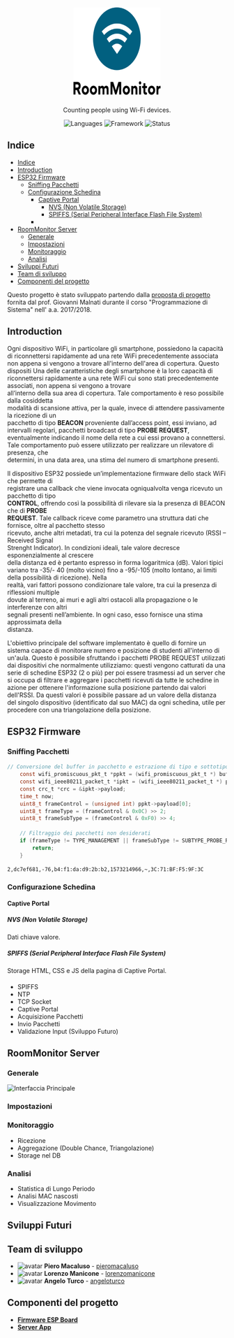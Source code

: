 <h1 align="center">
  <a href="https://github.com/pieromacaluso/RoomMonitor" title="RoomMonitor Documentation">
    <img alt="RoomMonitor" src="RoomMonitor/resources/logo.svg" width="200px" height="200px" />
  </a>
  <br/>
</h1>

<p align="center">
  Counting people using Wi-Fi devices.
</p>

<p align="center">
 <img alt="Languages" src="https://img.shields.io/badge/Languages-C%20|%20C%2B%2B-orange"/>
 <img alt="Framework" src="https://img.shields.io/badge/Framework-Qt-green"/>
 <img alt="Status" src="https://img.shields.io/badge/Status-WIP-yellow"/>
</p>

## Indice

- [Indice](#indice)
- [Introduction](#introduction)
- [ESP32 Firmware](#esp32-firmware)
  - [Sniffing Pacchetti](#sniffing-pacchetti)
  - [Configurazione Schedina](#configurazione-schedina)
    - [Captive Portal](#captive-portal)
      - [NVS (Non Volatile Storage)](#nvs-non-volatile-storage)
      - [SPIFFS (Serial Peripheral Interface Flash File System)](#spiffs-serial-peripheral-interface-flash-file-system)
    - [](#)
- [RoomMonitor Server](#roommonitor-server)
  - [Generale](#generale)
  - [Impostazioni](#impostazioni)
  - [Monitoraggio](#monitoraggio)
  - [Analisi](#analisi)
- [Sviluppi Futuri](#sviluppi-futuri)
- [Team di sviluppo](#team-di-sviluppo)
- [Componenti del progetto](#componenti-del-progetto)

Questo progetto è stato sviluppato partendo dalla [proposta di progetto](stuff/specs.pdf) fornita dal prof. Giovanni Malnati durante il corso "Programmazione di Sistema" nell' a.a. 2017/2018. 

## Introduction

Ogni dispositivo WiFi, in particolare gli smartphone, possiedono la capacità di riconnettersi rapidamente ad una rete WiFi precedentemente associata non appena si vengono a trovare all'interno dell'area di copertura. Questo dispositi
Una delle caratteristiche	degli smartphone	è	la	loro	 capacità	di	 riconnettersi	rapidamente	a
una	 rete	 WiFi	 cui	 sono	 stati	 precedentemente	 associati,	 non	 appena	 si	 vengono	 a	 trovare	
all’interno	della	sua	area	di	copertura.	Tale	comportamento	è	reso	possibile	dalla	cosiddetta	
modalità	di	scansione	attiva,	per	la	quale,	invece	di	attendere	passivamente	la	ricezione	di	un	
pacchetto	 di	tipo	 **BEACON**	proveniente	dall’access	 point,	 essi	 inviano,	 ad	 intervalli	 regolari,
pacchetti	broadcast	di	tipo	**PROBE	REQUEST**,	eventualmente	indicando	il	nome	della	rete	a	cui	
essi	provano	a	connettersi.
Tale	 comportamento	 può	 essere	 utilizzato	 per	 realizzare	 un	 rilevatore	 di	 presenza,	 che	
determini,	in	una	data	area,	una	stima	del	numero	di	smartphone	presenti.

Il	dispositivo	ESP32	possiede un’implementazione	firmware	dello	stack	WiFi	che	permette	di	
registrare	una	callback		che	viene	invocata	ogniqualvolta	venga	ricevuto	un	pacchetto	di	tipo	
**CONTROL**,	 offrendo così	 la	 possibilità	 di	 rilevare	 sia	 la	 presenza	 di	 BEACON	 che	 di	 **PROBE	
REQUEST**.
Tale	callback	riceve	come	parametro	una	struttura	dati	che	fornisce,	oltre	al	pacchetto	stesso	
ricevuto,	anche	altri metadati,	tra	cui	la	potenza	del	segnale	ricevuto	(RSSI	– Received	Signal	
Strenght	 Indicator).	 In	 condizioni	 ideali,	 tale	 valore	 decresce	 esponenzialmente	 al	 crescere	
della	distanza	ed è pertanto	espresso	in	forma	logaritmica (dB).	Valori	tipici	variano	tra	-35/-
40	(molto vicino)	fino	a	-95/-105	(molto lontano,	ai	limiti	della	possibilità	di	ricezione).	Nella	
realtà,	vari fattori	possono	condizionare	tale	valore,	tra	cui	la	presenza	di	riflessioni	multiple	
dovute	 al	 terreno,	 ai	 muri	 e agli	 altri	 ostacoli	 alla	 propagazione	 o	 le	 interferenze	 con	 altri	
segnali	 presenti	 nell’ambiente.	 In	 ogni	 caso,	 esso	 fornisce	 una	 stima	 approssimata	 della	
distanza.

L'obiettivo principale del software implementato è quello di fornire un sistema capace di monitorare numero e posizione di studenti all'interno di un'aula. Questo è possibile sfruttando i pacchetti PROBE REQUEST utilizzati dai dispositivi che normalmente utilizziamo: questi vengono catturati da una serie di schedine ESP32 (2 o più) per poi essere trasmessi ad un server che si occupa di filtrare e aggregare i pacchetti ricevuti da tutte le schedine in azione per ottenere l'informazione sulla posizione partendo dai valori dell'RSSI.
Da questi valori è possibile passare ad un valore della distanza del singolo dispositivo (identificato dal suo MAC) da ogni schedina, utile per procedere con una triangolazione della posizione.

## ESP32 Firmware

### Sniffing Pacchetti

```c
// Conversione del buffer in pacchetto e estrazione di tipo e sottotipo
    const wifi_promiscuous_pkt_t *ppkt = (wifi_promiscuous_pkt_t *) buff;
    const wifi_ieee80211_packet_t *ipkt = (wifi_ieee80211_packet_t *) ppkt->payload;
    const crc_t *crc = &ipkt->payload;
    time_t now;
    uint8_t frameControl = (unsigned int) ppkt->payload[0];
    uint8_t frameType = (frameControl & 0x0C) >> 2;
    uint8_t frameSubType = (frameControl & 0xF0) >> 4;

    // Filtraggio dei pacchetti non desiderati
    if (frameType != TYPE_MANAGEMENT || frameSubType != SUBTYPE_PROBE_REQUEST) {
        return;
    }
```

`2,dc7ef681,-76,b4:f1:da:d9:2b:b2,1573214966,~,3C:71:BF:F5:9F:3C`
### Configurazione Schedina

#### Captive Portal

##### NVS (Non Volatile Storage)

Dati chiave valore.

##### SPIFFS (Serial Peripheral Interface Flash File System)

Storage HTML, CSS e JS della pagina di Captive Portal.

####  

- SPIFFS
- NTP
- TCP Socket
- Captive Portal
- Acquisizione Pacchetti
- Invio Pacchetti
- Validazione Input (Sviluppo Futuro)

## RoomMonitor Server

### Generale

![Interfaccia Principale]()

### Impostazioni

### Monitoraggio

- Ricezione
- Aggregazione (Double Chance, Triangolazione)
- Storage nel DB

### Analisi

- Statistica di Lungo Periodo
- Analisi MAC nascosti
- Visualizzazione Movimento

## Sviluppi Futuri



## Team di sviluppo

- <img alt="avatar" src="https://github.com/pieromacaluso.png" width="20px" height="20px"> **Piero Macaluso** - [pieromacaluso](https://github.com/pieromacaluso)
- <img alt="avatar" src="https://github.com/lorenzomanicone.png" width="20px" height="20px"> **Lorenzo Manicone** - [lorenzomanicone](https://github.com/lorenzomanicone)
- <img alt="avatar" src="https://github.com/angeloturco.png" width="20px" height="20px"> **Angelo Turco** - [angeloturco](https://github.com/angeloturco)

## Componenti del progetto

- [**Firmware ESP Board**](ESP32firmwareCLion)
- [**Server App**](RoomMonitor)
